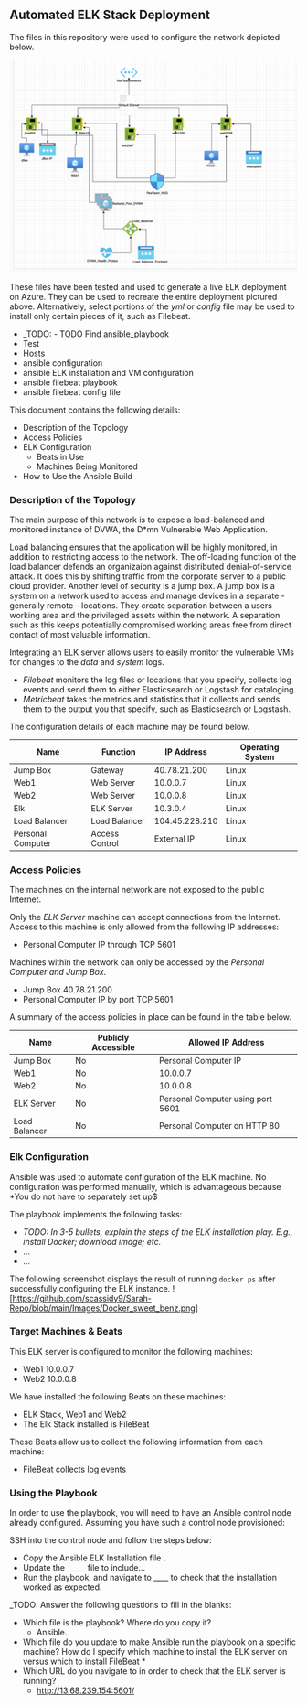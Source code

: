 ## Automated ELK Stack Deployment

The files in this repository were used to configure the network depicted below.

![MyDiagram](https://github.com/scassidy9/Sarah-Repo/blob/main/Images/Project_1_Diagram.png)

These files have been tested and used to generate a live ELK deployment on Azure.
They can be used to recreate the entire deployment pictured above. Alternatively, select portions of the *yml* or *config* file may be used to install only certain pieces of it, 
such as Filebeat.

  - _TODO:  - TODO Find ansible_playbook
- Test  
- Hosts
- ansible configuration
- ansible ELK installation and VM configuration
- ansible filebeat playbook
- ansible filebeat config file

This document contains the following details:
- Description of the Topology
- Access Policies
- ELK Configuration
  - Beats in Use
  - Machines Being Monitored
- How to Use the Ansible Build


### Description of the Topology

The main purpose of this network is to expose a load-balanced and monitored instance of DVWA, the D*mn Vulnerable Web Application.

Load balancing ensures that the application will be highly monitored, in addition to restricting access to the network.
The off-loading function of the load balancer defends an organizaion against distributed denial-of-service attack. It does this by shifting traffic from the corporate server to a 
public cloud provider. 
Another level of security is a jump box. A jump box is a system on a network used to access and manage devices in a separate - generally remote - locations. They create separation between 
a users working area and the privileged assets within the network. A separation such as this keeps potentially compromised working areas free from direct contact of most valuable
information. 

Integrating an ELK server allows users to easily monitor the vulnerable VMs for changes to the *data* and *system* logs.
* *Filebeat* monitors the log files or locations that you specify, collects log events and send them to either Elasticsearch or Logstash for cataloging.
* *Metricbeat* takes the metrics and statistics that it collects and sends them to the output you that specify, such as Elasticsearch or Logstash.

The configuration details of each machine may be found below.

| Name              | Function       | IP Address     | Operating System |
|-------------------|----------------|----------------|------------------|
| Jump Box          | Gateway        | 40.78.21.200   | Linux            |
| Web1              | Web Server     | 10.0.0.7       | Linux            |
| Web2              | Web Server     | 10.0.0.8       | Linux            |
| Elk               | ELK Server     | 10.3.0.4       | Linux            |
| Load Balancer     | Load Balancer  | 104.45.228.210 | Linux            |
| Personal Computer | Access Control | External IP    | Linux            |

### Access Policies

The machines on the internal network are not exposed to the public Internet.

Only the *ELK Server* machine can accept connections from the Internet. Access to this machine is only allowed from the following IP addresses:
* Personal Computer IP through TCP 5601

Machines within the network can only be accessed by the *Personal Computer and Jump Box*.
* Jump Box 40.78.21.200
* Personal Computer IP by port TCP 5601

A summary of the access policies in place can be found in the table below.

| Name          | Publicly Accessible | Allowed IP Address                |
|---------------|---------------------|-----------------------------------|
| Jump Box      | No                  | Personal Computer IP              |
| Web1          | No                  | 10.0.0.7                          |
| Web2          | No                  | 10.0.0.8                          |
| ELK Server    | No                  | Personal Computer using port 5601 |
| Load Balancer | No                  | Personal Computer on HTTP 80      |

### Elk Configuration

Ansible was used to automate configuration of the ELK machine. No configuration was performed manually, which is advantageous because *You do not have to separately set up$


The playbook implements the following tasks:
- _TODO: In 3-5 bullets, explain the steps of the ELK installation play. E.g., install Docker; download image; etc._
- ...
- ...

The following screenshot displays the result of running `docker ps` after successfully configuring the ELK instance.
! [https://github.com/scassidy9/Sarah-Repo/blob/main/Images/Docker_sweet_benz.png]


### Target Machines & Beats
This ELK server is configured to monitor the following machines:
* Web1 10.0.0.7
* Web2 10.0.0.8

We have installed the following Beats on these machines:
* ELK Stack, Web1 and Web2
* The Elk Stack installed is FileBeat

These Beats allow us to collect the following information from each machine:
 * FileBeat collects log events

### Using the Playbook
In order to use the playbook, you will need to have an Ansible control node already configured. Assuming you have such a control node provisioned:

SSH into the control node and follow the steps below:
- Copy the Ansible ELK Installation file .
- Update the _____ file to include...
- Run the playbook, and navigate to ____ to check that the installation worked as expected.

_TODO: Answer the following questions to fill in the blanks:
* Which file is the playbook? Where do you copy it?
  * Ansible. 
* Which file do you update to make Ansible run the playbook on a specific machine? How do I specify which machine to install the ELK server on versus which to install FileBeat
  * 
* Which URL do you navigate to in order to check that the ELK server is running?
  *  http://13.68.239.154:5601/
